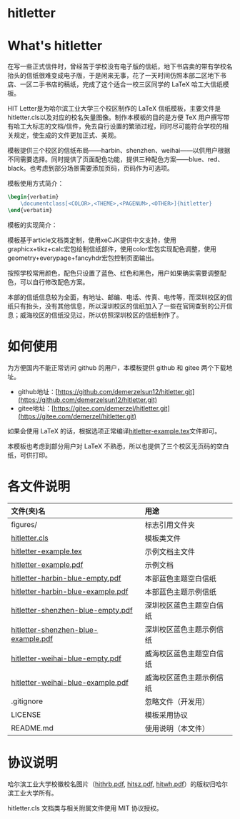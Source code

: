 # hitletter

# What's hitletter

在写一些正式信件时，曾经苦于学校没有电子版的信纸，地下书店卖的带有学校名抬头的信纸很难变成电子版，于是闲来无事，花了一天时间仿照本部二区地下书店、一区二手书店的稿纸，完成了这个适合一校三区同学的 LaTeX 哈工大信纸模板。

HIT Letter是为哈尔滨工业大学三个校区制作的 LaTeX 信纸模板，主要文件是hitletter.cls以及对应的校名矢量图像。制作本模板的目的是方便 TeX 用户撰写带有哈工大标志的文档/信件，免去自行设置的繁琐过程，同时尽可能符合学校的相关规定，使生成的文件更加正式、美观。

模板提供三个校区的信纸布局——harbin、shenzhen、weihai——以供用户根据不同需要选择。同时提供了页面配色功能，提供三种配色方案——blue、red、black。也考虑到部分场景需要添加页码，页码作为可选项。

模板使用方式简介：

```tex
\begin{verbatim}
    \documentclass[<COLOR>,<THEME>,<PAGENUM>,<OTHER>]{hitletter}
\end{verbatim}
```


模板的实现简介：

模板基于article文档类定制，使用xeCJK提供中文支持，使用graphicx+tikz+calc宏包绘制信纸部件，使用color宏包实现配色调整，使用geometry+everypage+fancyhdr宏包控制页面输出。

按照学校常用颜色，配色只设置了蓝色、红色和黑色，用户如果确实需要调整配色，可以自行修改配色方案。

本部的信纸信息较为全面，有地址、邮编、电话、传真、电传等，而深圳校区的信纸只有抬头，没有其他信息，所以深圳校区的信纸加入了一些在官网查到的公开信息；威海校区的信纸没见过，所以仿照深圳校区的信纸制作了。

# 如何使用

为方便国内不能正常访问 github 的用户，本模板提供 github 和 gitee 两个下载地址。

- github地址：[https://github.com/demerzelsun12/hitletter.git](https://github.com/demerzelsun12/hitletter.git)
- gitee地址：[https://gitee.com/demerzel/hitletter.git](https://gitee.com/demerzel/hitletter.git)

如果会使用 LaTeX 的话，根据选项正常编译[hitletter-example.tex](./hitletter-example.tex)文件即可。

本模板也考虑到部分用户对 LaTeX 不熟悉，所以也提供了三个校区无页码的空白纸，可供打印。

# 各文件说明

| 文件(夹)名          | 用途 |
|:----|:----|
| figures/ | 标志引用文件夹 |
| [hitletter.cls](./hitletter.cls) | 模板类文件 |
| [hitletter-example.tex](./hitletter-example.tex) | 示例文档主文件 |
| [hitletter-example.pdf](./hitletter-example.pdf) | 示例文档 |
| [hitletter-harbin-blue-empty.pdf](./hitletter-harbin-blue-empty.pdf) | 本部蓝色主题空白信纸 |
| [hitletter-harbin-blue-example.pdf](./hitletter-harbin-blue-example.pdf) | 本部蓝色主题示例信纸 |
| [hitletter-shenzhen-blue-empty.pdf](./hitletter-shenzhen-blue-empty.pdf) | 深圳校区蓝色主题空白信纸 |
| [hitletter-shenzhen-blue-example.pdf](./hitletter-shenzhen-blue-example.pdf) | 深圳校区蓝色主题示例信纸 |
| [hitletter-weihai-blue-empty.pdf](./hitletter-weihai-blue-empty.pdf) | 威海校区蓝色主题空白信纸 |
| [hitletter-weihai-blue-example.pdf](./hitletter-weihai-blue-example.pdf) | 威海校区蓝色主题示例信纸 |
| .gitignore| 忽略文件（开发用） |
| LICENSE | 模板采用协议 |
| README.md | 使用说明（本文件） |

# 协议说明

哈尔滨工业大学校徽校名图片（[hithrb.pdf](./figures/hithrb.pdf), [hitsz.pdf](./figures/hitsz.pdf), [hitwh.pdf](./figures/hitwh.pdf)）的版权归哈尔滨工业大学所有。

hitletter.cls 文档类与相关附属文件使用 MIT 协议授权。

